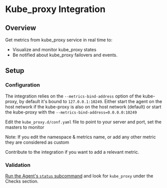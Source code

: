 # Kube_proxy Integration

## Overview

Get metrics from kube_proxy service in real time to:

- Visualize and monitor kube_proxy states
- Be notified about kube_proxy failovers and events.

## Setup

### Configuration

The integration relies on the `--metrics-bind-address` option of the kube-proxy, by default it's bound to `127.0.0.1:10249`.
Either start the agent on the host network if the kube-proxy is also on the host network (default) or start the kube-proxy with the `--metrics-bind-address=0.0.0.0:10249`

Edit the `kube_proxy.d/conf.yaml` file to point to your server and port, set the masters to monitor

Note: If you edit the namespace & metrics name, or add any other metric they are considered as custom

Contribute to the integration if you want to add a relevant metric.

### Validation

[Run the Agent's `status` subcommand][1] and look for `kube_proxy` under the Checks section.

[1]: https://docs.datadoghq.com/agent/guide/agent-commands/#agent-status-and-information
